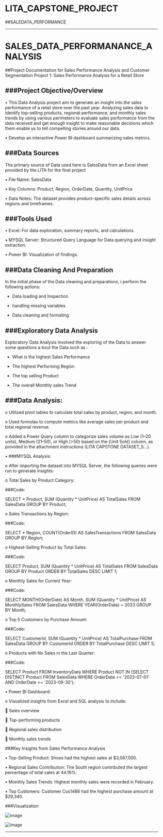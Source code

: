# LITA_CAPSTONE_PROJECT

##SALEDATA_PERFORMANCE
___

# SALES_DATA_PERFORMANANCE_ANALYSIS

##Project Documentation for Sales Performance Analysis and Customer Segmentation
Project 1: Sales Performance Analysis for a Retail Store


###Project Objective/Overview
---
•	This Data Analysis project aim to generate an insight into the sales performance of a retail store over the past year. Analyzing sales data to identify top-selling products, regional performance, and monthly sales trends by using various perimeters to evaluate sales performance from the data received and get enough insight to make reasonable decisions which them enable us to tell compelling stories around our data. 

•	Develop an interactive Power BI dashboard summarizing sales metrics.


 ###Data Sources
---
   The primary source of Data used here is SalesData from an Excel sheet provided by the LITA for the final project

•	File Name: SalesData

•	Key Columns: Product, Region, OrderDate, Quantity, UnitPrice

•	Data Notes: The dataset provides product-specific sales details across regions and timeframes.


 ###Tools Used
---
•	Excel: For data exploration, summary reports, and calculations.

•	MYSQL Server: Structured Query Language for Data querying and insight extraction.

•	Power BI: Visualization of findings.


 ###Data Cleaning And Preparation
---
In the initial phase of the Data cleaning and preparations, i perform the following actions:

- Data loading and Inspection

- handling missing variables

- Data cleaning and formating


 ###Exploratory Data Analysis
---
Exploratory Data Analysis  involved the exploring of the Data to answer some questions a bout the Data such as :

- What is the highest Sales Performance

- The highest Performing Region

- The top selling Product

- The overall Monthly sales Trend

###Data Analysis:
---
o	Utilized pivot tables to calculate total sales by product, region, and month.

o	Used formulas to compute metrics like average sales per product and total regional revenue.

o	Added a Power Query column to categorize sales volume as Low (1–20 units), Medium (21–50), or High (>50) based on the [Unit Sold] column, as provided in the attachment instructions (LITA CAPSTONE DATASET_S…).


•	###MYSQL Analysis:

o	After importing the dataset into MYSQL Server, the following queries were run to generate insights:

o	Total Sales by Product Category:


###Code:

SELECT * Product, SUM (Quantity * UnitPrice) AS TotalSales FROM SalesData GROUP BY Product;

o	Sales Transactions by Region:


###Code:

SELECT * Region, COUNT(OrderID) AS SalesTransactions FROM SalesData GROUP BY Region;

o	Highest-Selling Product by Total Sales:

###Code:

SELECT Product, SUM (Quantity * UnitPrice) AS TotalSales FROM SalesData GROUP BY Product ORDER BY TotalSales DESC LIMIT 1;

o	Monthly Sales for Current Year:

###Code:

SELECT MONTH(OrderDate) AS Month, SUM (Quantity * UnitPrice) AS MonthlySales FROM SalesData WHERE YEAR(OrderDate) = 2023 GROUP BY Month;

o	Top 5 Customers by Purchase Amount:

###Code:

SELECT CustomerId, SUM (Quantity * UnitPrice) AS TotalPurchase FROM SalesData GROUP BY CustomerId ORDER BY TotalPurchase DESC LIMIT 5;

o	Products with No Sales in the Last Quarter:

###Code:

SELECT Product FROM InventoryData WHERE Product NOT IN (SELECT DISTINCT Product FROM SalesData WHERE OrderDate >= '2023-07-01' AND OrderDate <= '2023-09-30');

•	Power BI Dashboard:

o	Visualized insights from Excel and SQL analysis to include:

	Sales overview

	Top-performing products

	Regional sales distribution

	Monthly sales trends


 ###Key Insights from Sales Performance Analysis

•	Top-Selling Product: Shoes had the highest sales at $3,087,500.

•	Regional Sales Contribution: The South region contributed the largest percentage of total sales at 44.16%.

•	Monthly Sales Trends: Highest monthly sales were recorded in February.

•	Top Customers: Customer Cus1488 had the highest purchase amount at $29,340.

###Visualization

![image](https://github.com/user-attachments/assets/7665aba5-87fe-4747-9a7f-7751b900a282)

![image](https://github.com/user-attachments/assets/a1254629-bc8f-4059-ba8e-d982e78af50b)





________________________________________


